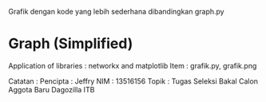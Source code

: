 Grafik dengan kode yang lebih sederhana dibandingkan graph.py

# Graph (Simplified)
Application of libraries : networkx and matplotlib
Item : grafik.py, grafik.png

Catatan : 
Pencipta : Jeffry
NIM      : 13516156
Topik    : Tugas Seleksi Bakal Calon Aggota Baru Dagozilla ITB
